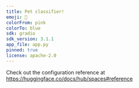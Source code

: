 ```yaml
---
title: Pet classifier!
emoji: 🐶
colorFrom: pink
colorTo: blue
sdk: gradio
sdk_version: 3.1.1
app_file: app.py
pinned: true
license: apache-2.0
---
```


Check out the configuration reference at https://huggingface.co/docs/hub/spaces#reference